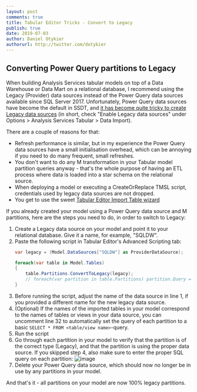 ```yaml
---
layout: post
comments: true
title: Tabular Editor Tricks - Convert to Legacy
publish: true
date: 2019-07-03
author: Daniel Otykier
authorurl: http://twitter.com/dotykier
---
```


## Converting Power Query partitions to Legacy

When building Analysis Services tabular models on top of a Data Warehouse or Data Mart on a relational database, I recommend using the Legacy (Provider) data sources instead of the Power Query data sources available since SQL Server 2017. Unfortunately, Power Query data sources have become the default in SSDT, and [it has become quite tricky to create Legacy data sources](https://blog.crossjoin.co.uk/2018/01/15/using-your-own-sql-queries-for-tables-with-modern-data-sources-in-ssas-2016-and-azure-analysis-services/) (in short, check "Enable Legacy data sources" under Options > Analysis Services Tabular > Data Import).

There are a couple of reasons for that:

- Refresh performance is similar, but in my experience the Power Query data sources have a small initialisation overhead, which can be annoying if you need to do many frequent, small refreshes.
- You don't want to do any M transformation in your Tabular model partition queries anyway - that's the whole purpose of having an ETL process where data is loaded into a star schema on the relational source.
- When deploying a model or executing a CreateOrReplace TMSL script, credentials used by legacy data sources are not dropped.
- You get to use the sweet [Tabular Editor Import Table wizard](https://github.com/otykier/TabularEditor/wiki/Importing-Tables)

If you already created your model using a Power Query data source and M partitions, here are the steps you need to do, in order to switch to Legacy:

1. Create a Legacy data source on your model and point it to your relational database. Give it a name, for example, "SQLDW".
2. Paste the following script in Tabular Editor's Advanced Scripting tab:
   ```csharp
   var legacy = (Model.DataSources["SQLDW"] as ProviderDataSource);
   
   foreach(var table in Model.Tables)
   {
       table.Partitions.ConvertToLegacy(legacy);
       // foreach(var partition in table.Partitions) partition.Query = "SELECT * FROM " + table.Name;
   }
   ```
3. Before running the script, adjust the name of the data source in line 1, if you provided a different name for the new legacy data source.
4. (Optional) If the names of the imported tables in your model correspond to the names of tables or views in your data source, you can uncomment line 32 to automatically set the query of each partition to a basic `SELECT * FROM <table/view name>`-query.
5. Run the script
6. Go through each partition in your model to verify that the partition is of the correct type (Legacy), and that the partition is using the proper data source. If you skipped step 4, also make sure to enter the proper SQL query on each partition:
   ![image](https://user-images.githubusercontent.com/8976200/60573023-175ab380-9d77-11e9-88bc-1665a686d734.png)
7. Delete your Power Query data source, which should now no longer be in use by any partitions in your model.

And that's it - all partitions on your model are now 100% legacy partitions.

